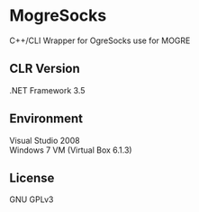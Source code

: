 # MogreSocks  
C++/CLI Wrapper for OgreSocks use for MOGRE

## CLR Version  
.NET Framework 3.5  

## Environment 
Visual Studio 2008  
Windows 7 VM (Virtual Box 6.1.3)

## License
GNU GPLv3
